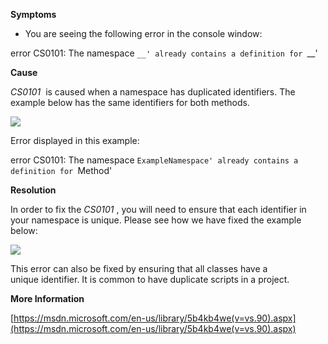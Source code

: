 
        

**Symptoms** 

*   You are seeing the following error in the console window:

error CS0101: The namespace `__' already contains a definition for `__'

**Cause** 

*CS0101*  is caused when a namespace has duplicated identifiers. The example below has the same identifiers for both methods.

![](/hc/en-us/article_attachments/202011703/CS0101_a.png)

Error displayed in this example:

error CS0101: The namespace `ExampleNamespace' already contains a definition for `Method'

**Resolution** 

In order to fix the *CS0101* , you will need to ensure that each identifier in your namespace is unique. Please see how we have fixed the example below:

![](/hc/en-us/article_attachments/202011713/CS0101_b.png)

This error can also be fixed by ensuring that all classes have a unique identifier. It is common to have duplicate scripts in a project.

**More Information** 

[https://msdn.microsoft.com/en-us/library/5b4kb4we(v=vs.90).aspx](https://msdn.microsoft.com/en-us/library/5b4kb4we(v=vs.90).aspx)

      